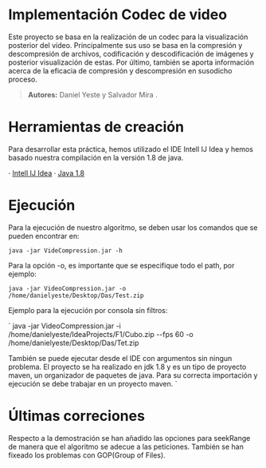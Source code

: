 ﻿# Implementación Codec de video
 Este proyecto se basa en la realización de un codec para la visualización posterior del vídeo. Principalmente sus uso se basa en la compresión y descompresión de archivos, codificación y descodificación de imágenes y posterior visualización de estas. Por último, también se aporta información acerca de la eficacia de compresión y descompresión en susodicho proceso.


> **Autores:** Daniel Yeste y Salvador Mira .

# Herramientas de creación

Para desarrollar esta práctica, hemos utilizado el IDE Intell IJ Idea y hemos basado nuestra compilación en la versión 1.8 de java.

· [Intell IJ Idea](https://www.jetbrains.com/idea)
· [Java 1.8](https://www.oracle.com/java/technologies/javase/jdk1.8-archive-downloads.html)




# Ejecución

Para la ejecución de nuestro algoritmo, se deben usar los comandos
que se pueden encontrar en: 

`
java -jar VideCompression.jar -h 
`

Para la opción -o, es importante que se especifique todo el path, por ejemplo:

`
java -jar VideoCompression.jar -o /home/danielyeste/Desktop/Das/Test.zip
`

Ejemplo para la ejecución por consola sin filtros:

`
java -jar VideoCompression.jar -i /home/danielyeste/IdeaProjects/F1/Cubo.zip --fps 60 -o /home/danielyeste/Desktop/Das/Tet.zip

También se puede ejecutar desde el IDE con
argumentos sin ningun problema. El proyecto se ha realizado en 
jdk 1.8 y es un tipo de proyecto maven, un organizador de 
paquetes de java. Para su correcta importación y ejecución
se debe trabajar en un proyecto maven.
`

# Últimas correciones
Respecto a la demostración se han añadido las opciones para seekRange de manera que el algoritmo se adecue a las peticiones. También se han fixeado los problemas con GOP(Group of Files).
